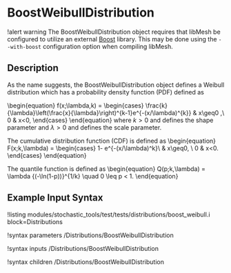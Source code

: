 # BoostWeibullDistribution

!alert warning
The BoostWeibullDistribution object requires that libMesh be configured to utilize an external
[Boost](www.boost.org) library. This may be done using the `--with-boost` configuration option
when compiling libMesh.

## Description

As the name suggests, the BoostWeibullDistribution object defines a Weibull distribution which
has a probability density function (PDF) defined as

\begin{equation}
f(x;\lambda,k) =
\begin{cases}
\frac{k}{\lambda}\left(\frac{x}{\lambda}\right)^{k-1}e^{-(x/\lambda)^{k}} & x\geq0 ,\\
0 & x<0,
\end{cases}
\end{equation}
where $k > 0$ and defines the shape parameter and $\lambda > 0$ and defines the scale parameter.

The cumulative distribution function (CDF) is defined as
\begin{equation}
F(x;k,\lambda) =
\begin{cases}
1- e^{-(x/\lambda)^k}\ & x\geq0, \\
0 & x<0.
\end{cases}
\end{equation}

The quantile function is defined as
\begin{equation}
Q(p;k,\lambda) = \lambda {(-\ln(1-p))}^{1/k} \quad 0 \leq p < 1.
\end{equation}

## Example Input Syntax

!listing modules/stochastic_tools/test/tests/distributions/boost_weibull.i block=Distributions

!syntax parameters /Distributions/BoostWeibullDistribution

!syntax inputs /Distributions/BoostWeibullDistribution

!syntax children /Distributions/BoostWeibullDistribution
